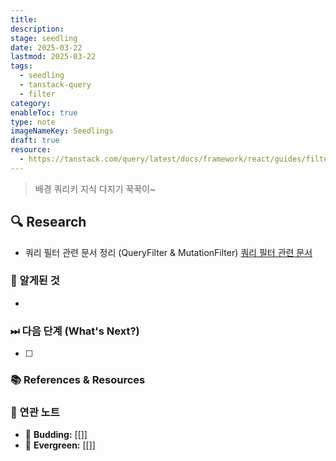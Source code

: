 ```yaml
---
title: 
description: 
stage: seedling
date: 2025-03-22
lastmod: 2025-03-22
tags:
  - seedling
  - tanstack-query
  - filter
category: 
enableToc: true
type: note
imageNameKey: Seedlings
draft: true
resource:
  - https://tanstack.com/query/latest/docs/framework/react/guides/filters#query-filters
---
```


> 배경
쿼리키 지식 다지기 꾹꾹이~
## 🔍 Research

-  쿼리 필터 관련 문서 정리 (QueryFilter & MutationFilter) [쿼리 필터 관련 문서](https://tanstack.com/query/latest/docs/framework/react/guides/filters#query-filters)

### 🚩 알게된 것

-

### ⏭ 다음 단계 (What's Next?)

- [ ]

### 📚 References & Resources

### 📝 연관 노트

- 🌿 **Budding:** [[]]
- 🌳 **Evergreen:** [[]]
